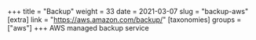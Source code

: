+++
title = "Backup"
weight = 33
date = 2021-03-07
slug = "backup-aws"
[extra]
link = "https://aws.amazon.com/backup/"
[taxonomies]
groups = ["aws"]
+++
AWS managed backup service

